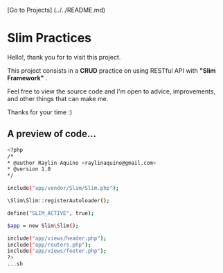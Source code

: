 [Go to Projects] (../../README.md)

# Slim Practices

Hello!, thank you for to visit this project.

This project consists in a **CRUD** practice on using RESTful API with **"Slim Framework"** .

Feel free to view the source code and I'm open to advice, improvements, and other things that can make me.

Thanks for your time :)

## A preview of code...

```sh
<?php 
/*
* @author Raylin Aquino <raylinaquino@gmail.com>
* @version 1.0
*/

include("app/vendor/Slim/Slim.php");

\Slim\Slim::registerAutoloader();

define("SLIM_ACTIVE", true);

$app = new Slim\Slim();

include("app/views/header.php");
include("app/routers.php");
include("app/views/footer.php");
?>
...sh

